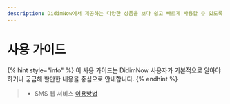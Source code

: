 ```yaml
---
description: DidimNow에서 제공하는 다양한 상품을 보다 쉽고 빠르게 사용할 수 있도록 자세한 설명을 제공합니다.
---
```


# 사용 가이드

{% hint style="info" %}
이 사용 가이드는 DidimNow 사용자가 기본적으로 알아야 하거나 궁금해 할만한 내용을 중심으로 안내합니다. 
{% endhint %}

> * SMS 웹 서비스 [이용방법 ](sms/)

